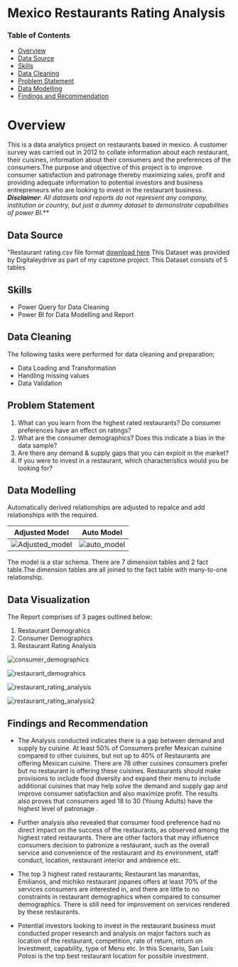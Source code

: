 # Mexico Restaurants Rating Analysis


### Table of Contents
- [Overview](#overview)
- [Data Source](#data-source)
- [Skills](#skills)
- [Data Cleaning](#data-cleaning)
- [Problem Statement](#problem-statement)
- [Data Modelling](#data-modelling)
- [Findings and Recommendation](#findings-and-recommendation)


# Overview
This is a data analytics project on restaurants based in mexico. A customer survey was carried out in 2012 to collate information about each restaurant, their cuisines, information about their consumers and the preferences of the consumers.The purpose and objective of this project is to improve consumer satisfaction and patronage thereby maximizing sales, profit and providing adequate information to potential investors and business entrepreneurs who are looking to invest in the restaurant business.
**_Disclaimer_**: _All datasets and reports do not represent any company, institution or country, but just a dummy dataset to demonstrate capabilities of power BI._**

## Data Source
"Restaurant rating.csv file format [download here](https://drive.google.com/file/d/1c1HKM8UTqwWOgexRLOtEJuxjBiA2N6xf/view?usp=drive_link) This Dataset was provided by Digitaleydrive as part of my capstone project.
This Dataset consists of  5 tables 

## Skills
-  Power Query for Data Cleaning
-  Power BI for Data Modelling and Report

 ## Data Cleaning
 The following tasks were performed for data cleaning and preparation;
 - Data Loading and Transformation
 - Handling missing values
 - Data Validation 

## Problem Statement
1. What can you learn from the highest rated restaurants? Do consumer preferences have an effect on ratings?
2. What are the consumer demographics? Does this indicate a bias in the data sample?
3. Are there any demand & supply gaps that you can exploit in the market?
4. If you were to invest in a restaurant, which characteristics would you be looking for?


## Data Modelling
Automatically derived relationships are adjusted to repalce and add relationships with the required.

Adjusted Model     |        Auto Model
:-----------------:| :-------------------:
![Adjusted_model](https://github.com/BukolaOrire/Restaurant_Ratings/assets/161165047/8fced2bc-ca0e-42b9-a67d-621cc94ebe23)  |   ![auto_model](https://github.com/BukolaOrire/Restaurant_Ratings/assets/161165047/9385bad0-a449-4606-b47e-6c7aa6d6504b)


The model is a star schema.
There are 7 dimension tables and 2 fact table.The dimension tables are all joined to the fact table with many-to-one relationship.

## Data Visualization
The Report comprises of 3 pages outlined below:
1.  Restaurant Demograhics
2.  Consumer Demographics
3.  Restaurant Rating Analysis

![consumer_demographics](https://github.com/BukolaOrire/Restaurant_Ratings/assets/161165047/86b30661-b924-423a-90b4-32e116c8a47c)

![restaurant_demograhics](https://github.com/BukolaOrire/Restaurant_Ratings/assets/161165047/508fb9ff-1f3d-4ee4-bac2-24a15af5b01e)

![restaurant_rating_analysis](https://github.com/BukolaOrire/Restaurant_Ratings/assets/161165047/1b91e047-55f0-4f93-93a3-912fcf5b14d3)

![restaurant_rating_analysis2](https://github.com/BukolaOrire/Restaurant_Ratings/assets/161165047/48604dc6-7d7f-4ee5-a4cf-5c62884126ae)



## Findings and Recommendation
- The Analysis conducted  indicates  there is a gap between demand and supply by cuisine. At least 50% of Consumers prefer Mexican cuisine compared to other cuisines, but 
  not up to  40% of Restaurants  are offering Mexican cuisine. There are 78 other cuisines consumers prefer but no restaurant is offering these cuisines. Restaurants should 
  make provisions to include food diversity and expand their menu to include additional cuisines that may  help solve the demand and supply gap and improve consumer 
  satisfaction and also  maximize profit. The results also proves that consumers aged 18 to 30 (Young Adults)  have  the highest level of patronage .
  
- Further analysis also revealed  that consumer food preference had no direct impact on the success of the restaurants, as observed among the highest rated restaurants. 
  There are other factors that may influence consumers decision to patronize a restaurant, such as the overall service and convenience of the restaurant and its 
  environment, staff conduct, location, restaurant interior and ambience etc.
  
- The top 3 highest rated restaurants; Restaurant las mananitas, Emilianos, and michiko restaurant jopanes offers at least 70% of the services consumers are interested in, 
   and there are little to no constraints in restaurant  demographics when compared to consumer demographics. There is still need for improvement on services rendered by 
   these restaurants.
  
- Potential investors looking to invest in the  restaurant business must conducted proper research and analysis on major factors such as location of the restaurant, 
  competition, rate of return, return on Investment, capability, type of Menu etc. In this Scenario, San Luis Potosi is the top best restaurant location for possible 
  investment.






















